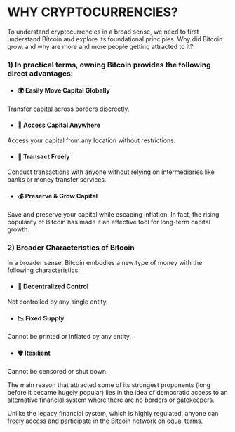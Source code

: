 # WHY CRYPTOCURRENCIES?

To understand cryptocurrencies in a broad sense, we need to first understand Bitcoin and explore its foundational principles. Why did Bitcoin grow, and why are more and more people getting attracted to it?

### 1) In practical terms, owning Bitcoin provides the following direct advantages:

- #### 🌍 Easily Move Capital Globally
Transfer capital across borders discreetly.

- #### 📍 Access Capital Anywhere
Access your capital from any location without restrictions.

- #### 🤝 Transact Freely
Conduct transactions with anyone without relying on intermediaries like banks or money transfer services.

- #### 💰 Preserve & Grow Capital
Save and preserve your capital while escaping inflation. In fact, the rising popularity of Bitcoin has made it an effective tool for long-term capital growth.
### 2) Broader Characteristics of Bitcoin
   
In a broader sense, Bitcoin embodies a new type of money with the following characteristics:

- #### 🔗 Decentralized Control
Not controlled by any single entity.

- #### 📉 Fixed Supply
Cannot be printed or inflated by any entity.

- #### 🛡️ Resilient
Cannot be censored or shut down.

The main reason that attracted some of its strongest proponents (long before it became hugely popular) lies in the idea of democratic access to an alternative financial system where there are no borders or gatekeepers.

Unlike the legacy financial system, which is highly regulated, anyone can freely access and participate in the Bitcoin network on equal terms.